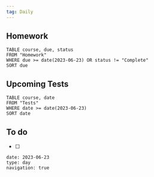 ```yaml
---
tag: Daily
---
```

## Homework
```dataview
TABLE course, due, status
FROM "Homework" 
WHERE due >= date(2023-06-23) OR status != "Complete"
SORT due
```
## Upcoming Tests
```dataview
TABLE course, date
FROM "Tests" 
WHERE date >= date(2023-06-23)
SORT date
```
## To do
- [ ] 

```gEvent
date: 2023-06-23
type: day
navigation: true
```